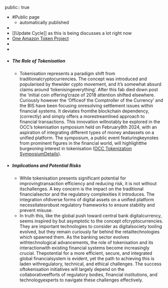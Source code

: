 public:: true

- #Public page
	- automatically published
-
- [[Update Cycle]] as this is being discusses a lot right now
- [One Amazon Token Project](https://oneamazon.com/)
-
-
- ##### The Role of Tokenisation
	- Tokenisation represents a paradigm shift from traditionalcryptocurrencies. The concept was introduced and popularised by thewider cypto movement, and it’s somewhat absurd claims around ‘tokenisingeverything’. After this fab died down post the ‘initial coin offering’craze of 2018 attention shifted elsewhere. Curiously however the ‘Officeof the Comptroller of the Currency’ and the BIS have been focusing onresolving settlement issues within financial systems. It deviates fromthe blockchain dependency, (correctly) and simply offers a morestreamlined approach to financial transactions. This innovation willnotably be explored in the OCC’s tokenisation symposium held on February8th 2024, with an aspiration of integrating different types of money andassets on a unified platform. The symposium, a public event featuringkeynotes from prominent figures in the financial world, will highlightthe burgeoning interest in tokenisation ([OCC Tokenization SymposiumDetails](https://www.occ.gov/news-issuances/news-releases/2023/nr-occ-2023-18.html)).
- ##### Implications and Potential Risks
	- While tokenisation presents significant potential for improvingtransaction efficiency and reducing risk, it is not without itschallenges. A key concern is the impact on the traditional financialsector and the regulatory complexities it introduces. The integration ofdiverse forms of digital assets on a unified platform necessitatesrobust regulatory frameworks to ensure stability and prevent misuse.
	- In truth this, like the global push toward central bank digitalcurrency, seems inspired by but asymptotic to the concept ofcryptocurrencies. They are important technologies to consider as digitalsociety tooling evolved, but they remain curiously far behind the retailtechnologies which spawned them. As the banking sector evolves withtechnological advancements, the role of tokenisation and its interactionwith existing financial systems become increasingly crucial. Thepotential for a more efficient, secure, and integrated global financialsystem is evident, yet the path to achieving this is laden withregulatory, technical, and ethical challenges. The success oftokenisation initiatives will largely depend on the collaborativeefforts of regulatory bodies, financial institutions, and technologyexperts to navigate these challenges effectively.
